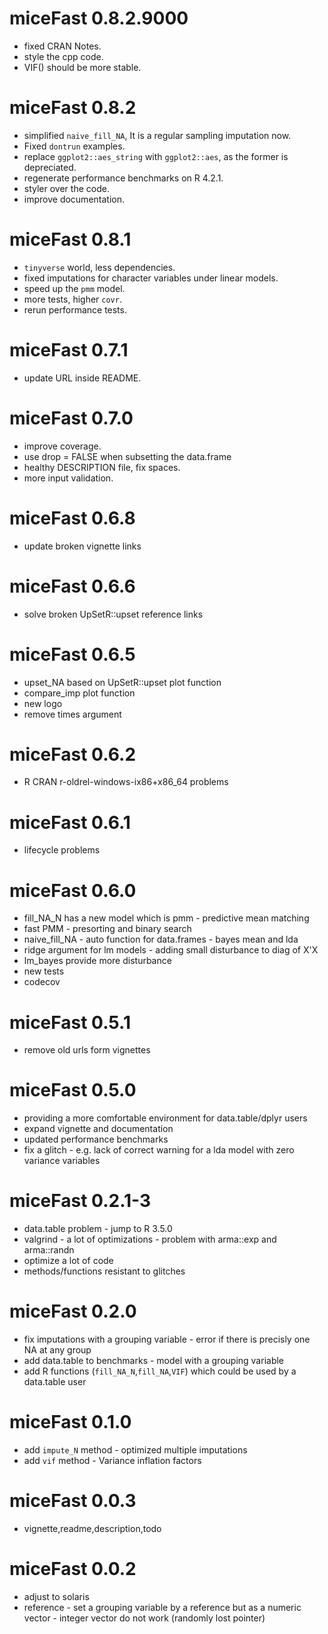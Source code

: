 # miceFast 0.8.2.9000

* fixed CRAN Notes.
* style the cpp code.
* VIF() should be more stable.

# miceFast 0.8.2

* simplified `naive_fill_NA`, It is a regular sampling imputation now.
* Fixed `dontrun` examples.
* replace `ggplot2::aes_string` with  `ggplot2::aes`, as the former is depreciated.
* regenerate performance benchmarks on R 4.2.1.
* styler over the code.
* improve documentation.

# miceFast 0.8.1

* `tinyverse` world, less dependencies.
* fixed imputations for character variables under linear models.
* speed up the `pmm` model.
* more tests, higher `covr`.
* rerun performance tests.

# miceFast 0.7.1

* update URL inside README.

# miceFast 0.7.0

* improve coverage.
* use drop = FALSE when subsetting the data.frame
* healthy DESCRIPTION file, fix spaces.
* more input validation.

# miceFast 0.6.8

* update broken vignette links

# miceFast 0.6.6

* solve broken UpSetR::upset reference links

# miceFast 0.6.5

* upset_NA based on UpSetR::upset plot function
* compare_imp plot function
* new logo
* remove times argument

# miceFast 0.6.2

* R CRAN r-oldrel-windows-ix86+x86_64 problems

# miceFast 0.6.1

* lifecycle problems

# miceFast 0.6.0

* fill_NA_N has a new model which is pmm - predictive mean matching
* fast PMM - presorting and binary search
* naive_fill_NA - auto function for data.frames - bayes mean and lda
* ridge argument for lm models - adding small disturbance to diag of X'X
* lm_bayes provide more disturbance
* new tests
* codecov

# miceFast 0.5.1

* remove old urls form vignettes

# miceFast 0.5.0

* providing a more comfortable environment for data.table/dplyr users
* expand vignette and documentation
* updated performance benchmarks
* fix a glitch - e.g. lack of correct warning for a lda model with zero variance variables

# miceFast 0.2.1-3

* data.table problem - jump to R 3.5.0
* valgrind -  a lot of optimizations - problem with arma::exp and arma::randn
* optimize a lot of code
* methods/functions  resistant to glitches

# miceFast 0.2.0

* fix imputations with a grouping variable - error if there is precisly one NA at any group
* add data.table to benchmarks - model with a grouping variable
* add R functions (`fill_NA_N`,`fill_NA`,`VIF`) which could be used by a data.table user

# miceFast 0.1.0

* add `impute_N` method - optimized multiple imputations
* add `vif` method -  Variance inflation factors

# miceFast 0.0.3

* vignette,readme,description,todo

# miceFast 0.0.2

* adjust to solaris
* reference - set a grouping variable by a reference but as a numeric vector - integer vector do not work (randomly lost pointer)

